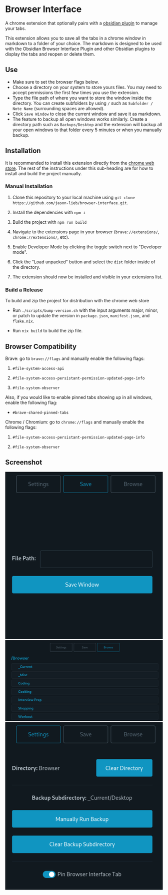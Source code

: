 # Browser Interface

A chrome extension that optionally pairs with a [obsidian plugin](https://github.com/jason-lieb/obsidian-browser-interface-plugin) to manage your tabs.

This extension allows you to save all the tabs in a chrome window in markdown to a folder of your choice. The markdown is designed to be used with the Obsidian Browser Interface Plugin and other Obsidian plugins to display the tabs and reopen or delete them.

## Use

- Make sure to set the browser flags below.
- Choose a directory on your system to store yours files. You may need to accept permissions the first few times you use the extension.
- Type the file path of where you want to store the window inside the directory. You can create subfolders by using `/` such as `Subfolder / Note Name` (surrounding spaces are allowed).
- Click `Save Window` to close the current window and save it as markdown.
- The feature to backup all open windows works similarly. Create a directory path such as `Backups/Desktop` and the extension will backup all your open windows to that folder every 5 minutes or when you manually backup.

## Installation

It is recommended to install this extension directly from the [chrome web store](https://chromewebstore.google.com/detail/obsidian-browser-interfac/eciohhdfhkkihkiiefldkejohdoghogo). The rest of the instructions under this sub-heading are for how to install and build the project manually.

### Manual Installation

1. Clone this repository to your local machine using `git clone https://github.com/jason-lieb/browser-interface.git`.

2. Install the dependencies with `npm i`

3. Build the project with `npm run build`

4. Navigate to the extensions page in your browser (`brave://extensions/`, `chrome://extensions/`, etc).

5. Enable Developer Mode by clicking the toggle switch next to "Developer mode".

6. Click the "Load unpacked" button and select the `dist` folder inside of the directory.

7. The extension should now be installed and visible in your extensions list.

### Build a Release

To build and zip the project for distribution with the chrome web store

- Run `./scripts/bump-version.sh` with the input arguments major, minor, or patch to update the version in `package.json`, `manifest.json`, and `flake.nix`.

- Run `nix build` to build the zip file.

## Browser Compatibility

Brave: go to `brave://flags` and manually enable the following flags:

1. `#file-system-access-api`

2. `#file-system-access-persistant-permission-updated-page-info`

3. `#file-system-observer`

Also, if you would like to enable pinned tabs showing up in all windows, enable the following flag:

- `#brave-shared-pinned-tabs`

Chrome / Chromium: go to `chrome://flags` and manually enable the following flags:

1. `#file-system-access-persistant-permission-updated-page-info`

2. `#file-system-observer`

## Screenshot

![save page](./screenshots/save-screenshot.png)
![browse page](./screenshots/browse-screenshot.png)
![settings page](./screenshots/settings-screenshot.png)
